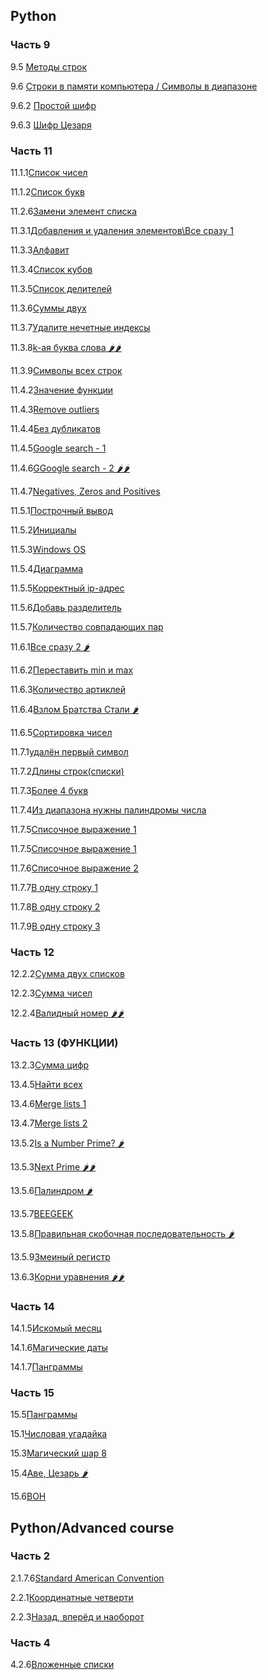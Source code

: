 ## Python

### Часть 9

9.5 [Методы строк](9.5.3.1)

9.6 [Строки в памяти компьютера / Символы в диапазоне](9.6)

9.6.2 [Простой шифр](9.6.2)

9.6.3 [Шифр Цезаря](9.6.3)

### Часть 11

11.1.1[Список чисел](11.1.1)

11.1.2[Список букв](11.1.2)

11.2.6[Замени элемент списка](11.2.6)

11.3.1[Добавления и удаления элементов\Все сразу 1](11.3.1)

11.3.3[Алфавит](11.3.3)

11.3.4[Список кубов](11.3.4)

11.3.5[Список делителей](11.3.5)

11.3.6[Суммы двух](11.3.6)

11.3.7[Удалите нечетные индексы](11.3.7)

11.3.8[k-ая буква слова 🌶️🌶️](11.3.8)

11.3.9[Символы всех строк](11.3.9)

11.4.2[Значение функции](11.4.2)

11.4.3[Remove outliers](11.4.3)

11.4.4[Без дубликатов](11.4.4)

11.4.5[Google search - 1](11.4.5)

11.4.6[GGoogle search - 2 🌶️🌶️](11.4.6)

11.4.7[Negatives, Zeros and Positives](11.4.7)

11.5.1[Построчный вывод](11.5.1)

11.5.2[Инициалы](11.5.2)

11.5.3[Windows OS](11.5.3)

11.5.4[Диаграмма](11.5.4)

11.5.5[Корректный ip-адрес](11.5.5)

11.5.6[Добавь разделитель](11.5.6)

11.5.7[Количество совпадающих пар](11.5.7)

11.6.1[Все сразу 2 🌶️](11.6.1)

11.6.2[Переставить min и max](11.6.2)

11.6.3[Количество артиклей](11.6.3)

11.6.4[Взлом Братства Стали 🌶️](11.6.4)

11.6.5[Сортировка чисел](11.6.5)

11.7.1[удалён первый символ](11.7.1)

11.7.2[Длины строк(списки)](11.7.2)

11.7.3[Более 4 букв](11.7.3)

11.7.4[Из диапазона нужны палиндромы числа](11.7.4)

11.7.5[Списочное выражение 1](11.7.5)

11.7.5[Списочное выражение 1](11.7.5)

11.7.6[Списочное выражение 2](11.7.6)

11.7.7[В одну строку 1](11.7.7)

11.7.8[В одну строку 2](11.7.8)

11.7.9[В одну строку 3](11.7.9)

### Часть 12

12.2.2[Сумма двух списков](12.2.2)

12.2.3[Сумма чисел](12.2.3)

12.2.4[Валидный номер 🌶️🌶️](12.2.4)

### Часть 13 (ФУНКЦИИ)

13.2.3[Сумма цифр](13.2.3)

13.4.5[Найти всех](13.4.5)

13.4.6[Merge lists 1](13.4.6)

13.4.7[Merge lists 2](13.4.7)

13.5.2[Is a Number Prime? 🌶️](13.5.2)

13.5.3[Next Prime 🌶️🌶️](13.5.3)

13.5.6[Палиндром 🌶️](13.5.6)

13.5.7[BEEGEEK](13.5.7)

13.5.8[Правильная скобочная последовательность 🌶️](13.5.8)

13.5.9[Змеиный регистр](13.5.9)

13.6.3[Корни уравнения 🌶️🌶️](13.6.3)

### Часть 14

14.1.5[Искомый месяц](14.1.5)

14.1.6[Магические даты](14.1.6)

14.1.7[Панграммы](14.1.7)

### Часть 15

15.5[Панграммы](15.5)

15.1[Числовая угадайка](15.1)

15.3[Магический шар 8](15.3)

15.4[Аве, Цезарь 🌶️](15.4)

15.6[BOH](15.6)

## Python/Advanced course

### Часть 2

2.1.7.6[Standard American Convention](https://github.com/AKCURIN/-Python-/blob/438149b2473f2c2c68658d20937155f61bc162e0/Advanced%20course/2.1.7)

2.2.1[Координатные четверти](https://github.com/AKCURIN/-Python-/blob/6f97e6e960ba074c1e3c9fd5249fde203c5d8222/Advanced%20course/2.2.1)

2.2.3[Назад, вперёд и наоборот](https://github.com/AKCURIN/-Python-/blob/3c25e3d0a45055b42b30a8def25883a031bd19d4/Advanced%20course/2.2.3)

### Часть 4

4.2.6[Вложенные списки](https://github.com/AKCURIN/-Python-/blob/900b5652f09485fe6b31502f44807baa005c4b76/Advanced%20course/4.2.6)
